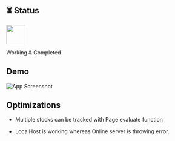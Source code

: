 ## ⏳ Status

<img src="https://media.discordapp.net/attachments/795866620412428330/953591751019462666/svgviewer-png-output.png" width="50px"><p>Working & Completed</p>

## Demo

![App Screenshot](https://cdn.discordapp.com/attachments/827860774163841024/950773974009249892/loser-stock-api-demo.jpg)


## Optimizations

- Multiple stocks can be tracked with Page evaluate function

- LocalHost is working whereas Online server is throwing error.

